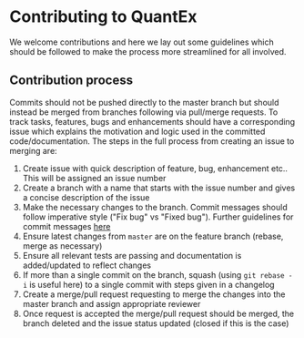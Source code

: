 # Contributing to QuantEx

We welcome contributions and here we lay out some guidelines which should be followed to make the process more streamlined for all involved.

## Contribution process

Commits should not be pushed directly to the master branch but should instead be merged from branches following via pull/merge requests. To track 
tasks, features, bugs and enhancements should have a corresponding issue which explains the motivation and logic used in the committed code/documentation.
The steps in the full process from creating an issue to merging are:

1. Create issue with quick description of feature, bug, enhancement etc.. This will be assigned an issue number
2. Create a branch with a name that starts with the issue number and gives a concise description of the issue
3. Make the necessary changes to the branch. Commit messages should follow imperative style ("Fix bug" vs "Fixed bug"). Further guidelines for commit messages [here](https://gist.github.com/robertpainsi/b632364184e70900af4ab688decf6f53)
4. Ensure latest changes from `master` are on the feature branch (rebase, merge as necessary)
5. Ensure all relevant tests are passing and documentation is added/updated to reflect changes
6. If more than a single commit on the branch, squash (using `git rebase -i` is useful here) to a single commit with steps given in a changelog
7. Create a merge/pull request requesting to merge the changes into the master branch and assign appropriate reviewer
8. Once request is accepted the merge/pull request should be merged, the branch deleted and the issue status updated (closed if this is the case)
